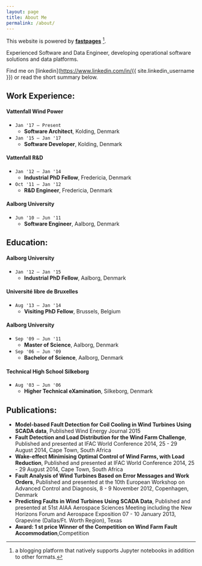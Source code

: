 ```yaml
---
layout: page
title: About Me
permalink: /about/
---
```


This website is powered by **[fastpages](https://github.com/fastai/fastpages)** [^1].



[^1]:a blogging platform that natively supports Jupyter notebooks in addition to other formats.

Experienced Software and Data Engineer, developing operational software solutions and data platforms.

Find me on [linkedin](https://www.linkedin.com/in/{{ site.linkedin_username }}) or read the short summary below.

## Work Experience:
#### Vattenfall Wind Power
- `Jan '17 – Present`
  - __Software Architect__, Kolding, Denmark
- `Jan '15 – Jan '17`
  - __Software Developer__, Kolding, Denmark

#### Vattenfall R&D
- `Jan '12 – Jan '14`
  - __Industrial PhD Fellow__, Fredericia, Denmark
- `Oct '11 – Jan '12`
  - __R&D Engineer__, Fredericia, Denmark

#### Aalborg University
- `Jun '10 – Jun '11`
  - __Software Engineer__, Aalborg, Denmark

## Education:
#### Aalborg University
- `Jan '12 – Jan '15`
  - __Industrial PhD Fellow__, Aalborg, Denmark

#### Université libre de Bruxelles
- `Aug '13 – Jan '14`
  - __Visiting PhD Fellow__, Brussels, Belgium

#### Aalborg University
- `Sep '09 – Jun '11`
  - __Master of Science__, Aalborg, Denmark
- `Sep '06 – Jun '09`
  - __Bachelor of Science__, Aalborg, Denmark

#### Technical High School Silkeborg
- `Aug '03 – Jun '06`
  - __Higher Technical eXamination__, Silkeborg, Denmark

## Publications:
 - __Model-based Fault Detection for Coil Cooling in Wind Turbines Using SCADA data__, Published Wind Energy Journal 2015
 - __Fault Detection and Load Distribution for the Wind Farm Challenge__, Published and presented at IFAC World Conference 2014, 25 - 29 August 2014, Cape Town, South Africa
 - __Wake-effect Minimising Optimal Control of Wind Farms, with Load Reduction__, Published and presented at IFAC World Conference 2014, 25 - 29 August 2014, Cape Town, South Africa
 - __Fault Analysis of Wind Turbines Based on Error Messages and Work Orders__, Published and presented at the 10th European Workshop on Advanced Control and Diagnosis, 8 - 9 November 2012, Copenhagen, Denmark
 - __Predicting Faults in Wind Turbines Using SCADA Data__, Published and presented at 51st AIAA Aerospace Sciences Meeting including the New Horizons Forum and Aerospace Exposition 07 - 10 January 2013, Grapevine (Dallas/Ft. Worth Region), Texas
 - __Award: 1 st price Winner of the Competition on Wind Farm Fault Accommodation__,Competition
